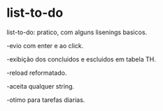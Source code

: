 # list-to-do
list-to-do: pratico, com alguns lisenings basicos.

-evio com enter e ao click.

-exibição dos concluidos e escluidos em tabela TH.

-reload reformatado.

-aceita qualquer string.

-otimo para tarefas diarias.



